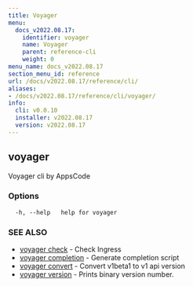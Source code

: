 ```yaml
---
title: Voyager
menu:
  docs_v2022.08.17:
    identifier: voyager
    name: Voyager
    parent: reference-cli
    weight: 0
menu_name: docs_v2022.08.17
section_menu_id: reference
url: /docs/v2022.08.17/reference/cli/
aliases:
- /docs/v2022.08.17/reference/cli/voyager/
info:
  cli: v0.0.10
  installer: v2022.08.17
  version: v2022.08.17
---
```


## voyager

Voyager cli by AppsCode

### Options

```
  -h, --help   help for voyager
```

### SEE ALSO

* [voyager check](/docs/v2022.08.17/reference/cli/voyager_check)	 - Check Ingress
* [voyager completion](/docs/v2022.08.17/reference/cli/voyager_completion)	 - Generate completion script
* [voyager convert](/docs/v2022.08.17/reference/cli/voyager_convert)	 - Convert v1beta1 to v1 api version
* [voyager version](/docs/v2022.08.17/reference/cli/voyager_version)	 - Prints binary version number.


